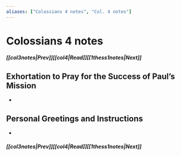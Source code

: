 ```yaml
---
aliases: ["Colossians 4 notes", "Col. 4 notes"]
---
```

# Colossians 4 notes
##### <span class=arrow-left></span>[[col3notes|Prev]]<span class=navigation-separator></span>[[col4|Read]]<span class=navigation-separator></span>[[1thess1notes|Next]]<span class=arrow-right></span>
## Exhortation to Pray for the Success of Paul’s Mission
- 
## Personal Greetings and Instructions
- 
##### <span class=arrow-left></span>[[col3notes|Prev]]<span class=navigation-separator></span>[[col4|Read]]<span class=navigation-separator></span>[[1thess1notes|Next]]<span class=arrow-right></span>